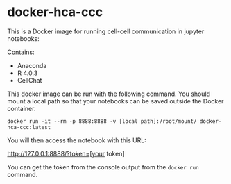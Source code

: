# docker-hca-ccc

This is a Docker image for running cell-cell communication in jupyter notebooks:

Contains:

* Anaconda
* R 4.0.3
* CellChat

This docker image can be run with the following command.  You should mount a local path so that your notebooks can be saved outside the Docker container.

```
docker run -it --rm -p 8888:8888 -v [local path]:/root/mount/ docker-hca-ccc:latest
```

You will then access the notebook with this URL:

http://127.0.0.1:8888/?token=[your token]

You can get the token from the console output from the ```docker run``` command.